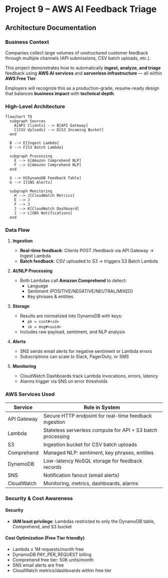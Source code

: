 # Project 9 – AWS AI Feedback Triage

## Architecture Documentation

### Business Context

Companies collect large volumes of unstructured customer feedback through multiple channels (API submissions, CSV batch uploads, etc.).

This project demonstrates how to automatically **ingest, analyze, and triage** feedback using **AWS AI services** and **serverless infrastructure** — all within **AWS Free Tier**.

Employers will recognize this as a production-grade, resume-ready design that balances **business impact** with **technical depth**.

### High-Level Architecture

```mermaid
flowchart TD
  subgraph Sources
    A[API Clients] --> B[API Gateway]
    C[CSV Uploads] --> D[S3 Incoming Bucket]
  end

  B --> E[Ingest Lambda]
  D --> F[S3 Batch Lambda]

  subgraph Processing
    E --> G[Amazon Comprehend NLP]
    F --> G[Amazon Comprehend NLP]
  end

  G --> H[DynamoDB Feedback Table]
  G --> I[SNS Alerts]

  subgraph Monitoring
    H --> J[CloudWatch Metrics]
    E --> J
    F --> J
    J --> K[CloudWatch Dashboard]
    J --> L[SNS Notifications]
  end
```

### Data Flow

1. **Ingestion**
   - **Real-time feedback**: Clients POST /feedback via API Gateway → Ingest Lambda
   - **Batch feedback**: CSV uploaded to S3 → triggers S3 Batch Lambda

2. **AI/NLP Processing**
   - Both Lambdas call **Amazon Comprehend** to detect:
     - Language
     - Sentiment (POSITIVE/NEGATIVE/NEUTRAL/MIXED)
     - Key phrases & entities

3. **Storage**
   - Results are normalized into DynamoDB with keys:
     - `pk = cust#<id>`
     - `sk = msg#<uuid>`
   - Includes raw payload, sentiment, and NLP analysis

4. **Alerts**
   - SNS sends email alerts for negative sentiment or Lambda errors
   - Subscriptions can scale to Slack, PagerDuty, or SMS

5. **Monitoring**
   - CloudWatch Dashboards track Lambda invocations, errors, latency
   - Alarms trigger via SNS on error thresholds

### AWS Services Used

| Service | Role in System |
|---------|----------------|
| API Gateway | Secure HTTP endpoint for real-time feedback ingestion |
| Lambda | Stateless serverless compute for API + S3 batch processing |
| S3 | Ingestion bucket for CSV batch uploads |
| Comprehend | Managed NLP: sentiment, key phrases, entities |
| DynamoDB | Low-latency NoSQL storage for feedback records |
| SNS | Notification fanout (email alerts) |
| CloudWatch | Monitoring, metrics, dashboards, alarms |

### Security & Cost Awareness

#### Security
- **IAM least privilege**: Lambdas restricted to only the DynamoDB table, Comprehend, and S3 bucket

#### Cost Optimization (Free Tier friendly)
- Lambda ≤ 1M requests/month free
- DynamoDB PAY_PER_REQUEST billing
- Comprehend free tier: 50K units/month
- SNS email alerts are free
- CloudWatch metrics/dashboards within free tier